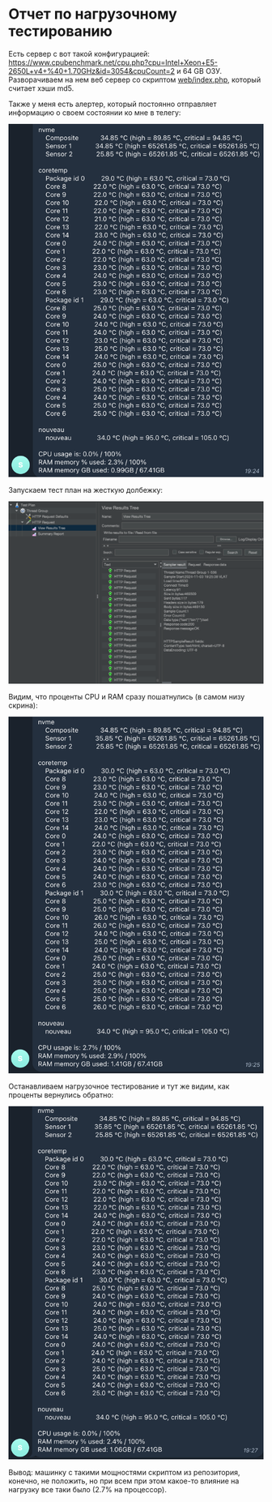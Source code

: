 # Отчет по нагрузочному тестированию

Есть сервер с вот такой конфигурацией: <https://www.cpubenchmark.net/cpu.php?cpu=Intel+Xeon+E5-2650L+v4+%40+1.70GHz&id=3054&cpuCount=2> и 64 GB ОЗУ. Разворачиваем на нем веб сервер со скриптом [web/index.php](https://github.com/KostikShutov/test-cases/blob/main/web/index.php), который считает хэши md5.

Также у меня есть алертер, который постоянно отправляет информацию о своем состоянии ко мне в телегу:

![Состояние покоя](/screens/1.png "Состояние покоя")

Запускаем тест план на жесткую долбежку:

![Запускаем тест план](/screens/2.png "Запускаем тест план")

Видим, что проценты CPU и RAM сразу пошатнулись (в самом низу скрина):

![Под нагрузкой](/screens/3.png "Под нагрузкой")

Останавливаем нагрузочное тестирование и тут же видим, как проценты вернулись обратно:

![Снова состояние покоя](/screens/4.png "Снова состояние покоя")

Вывод: машинку с такими мощностями скриптом из репозитория, конечно, не положить, но при всем при этом какое-то влияние на нагрузку все таки было (2.7% на процессор).
